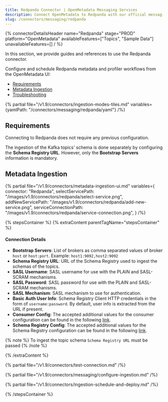 ```yaml
---
title: Redpanda Connector | OpenMetadata Messaging Services
description: Connect OpenMetadata to Redpanda with our official messaging connector. Stream metadata, automate discovery, and integrate your Kafka-compatible platform seamlessly.
slug: /connectors/messaging/redpanda
---
```


{% connectorDetailsHeader
name="Redpanda"
stage="PROD"
platform="OpenMetadata"
availableFeatures=["Topics", "Sample Data"]
unavailableFeatures=[]
/ %}


In this section, we provide guides and references to use the Redpanda connector.

Configure and schedule Redpanda metadata and profiler workflows from the OpenMetadata UI:

- [Requirements](#requirements)
- [Metadata Ingestion](#metadata-ingestion)
- [Troubleshooting](/connectors/messaging/redpanda/troubleshooting)

{% partial file="/v1.9/connectors/ingestion-modes-tiles.md" variables={yamlPath: "/connectors/messaging/redpanda/yaml"} /%}

## Requirements

Connecting to Redpanda does not require any previous configuration.

The ingestion of the Kafka topics' schema is done separately by configuring the **Schema Registry URL**. However, only the **Bootstrap Servers** information is mandatory.

## Metadata Ingestion

{% partial 
  file="/v1.9/connectors/metadata-ingestion-ui.md" 
  variables={
    connector: "Redpanda", 
    selectServicePath: "/images/v1.9/connectors/redpanda/select-service.png",
    addNewServicePath: "/images/v1.9/connectors/redpanda/add-new-service.png",
    serviceConnectionPath: "/images/v1.9/connectors/redpanda/service-connection.png",
} 
/%}

{% stepsContainer %}
{% extraContent parentTagName="stepsContainer" %}

#### Connection Details

- **Bootstrap Servers**: List of brokers as comma separated values of broker `host` or `host:port`. Example: `host1:9092,host2:9092`
- **Schema Registry URL**: URL of the Schema Registry used to ingest the schemas of the topics.
- **SASL Username**: SASL username for use with the PLAIN and SASL-SCRAM mechanisms.
- **SASL Password**: SASL password for use with the PLAIN and SASL-SCRAM mechanisms.
- **SASL Mechanism**: SASL mechanism to use for authentication.
- **Basic Auth User Info**: Schema Registry Client HTTP credentials in the form of `username:password`. By default, user info is extracted from the URL if present.
- **Consumer Config**: The accepted additional values for the consumer configuration can be found in the following [link](https://github.com/edenhill/librdkafka/blob/master/CONFIGURATION.md).
- **Schema Registry Config**: The accepted additional values for the Schema Registry configuration can be found in the following [link](https://docs.confluent.io/platform/current/clients/confluent-kafka-python/html/index.html#schemaregistryclient).

{% note %}
To ingest the topic schema `Schema Registry URL` must be passed
{% /note %}

{% /extraContent %}

{% partial file="/v1.9/connectors/test-connection.md" /%}

{% partial file="/v1.9/connectors/messaging/configure-ingestion.md" /%}

{% partial file="/v1.9/connectors/ingestion-schedule-and-deploy.md" /%}

{% /stepsContainer %}
